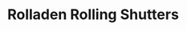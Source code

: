 ---
title: "Rolladen Rolling Shutters"
url: /las-vegas/rolladen-rolling-shutters/
shop: window blind
---